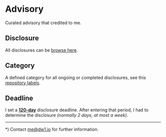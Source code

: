 # Advisory

Curated advisory that credited to me.

## Disclosure

All disclosures can be [browse here](https://github.com/users/dwisiswant0/projects/1).

## Category

A defined category for all ongoing or completed disclosures, see this [repository labels](https://github.com/dwisiswant0/advisory/issues/labels).

## Deadline

I set a [**120-day**](https://github.com/dwisiswant0/advisory/blob/master/.github/workflows/deadline.yaml#L21) disclosure deadline. After entering that period, I had to determine the disclosure _(normally 2 days, at most a week)_.

---

\*) Contact me@dw1.io for further information.